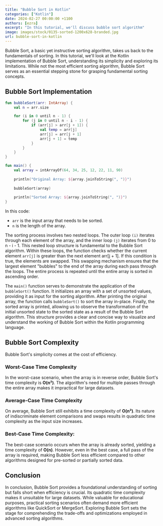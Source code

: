 ```yaml
---
title: "Bubble Sort in Kotlin"
categories: ["Kotlin"]
date: 2024-02-27 00:00:00 +1100 
authors: [ezra]
excerpt: "In this tutorial, we'll discuss bubble sort algorithm"
image: images/stock/0135-sorted-1200x628-branded.jpg
url: bubble-sort-in-kotlin
---
```



Bubble Sort, a basic yet instructive sorting algorithm, takes us back to the fundamentals of sorting. In this tutorial, we'll look at the Kotlin implementation of Bubble Sort, understanding its simplicity and exploring its limitations. While not the most efficient sorting algorithm, Bubble Sort serves as an essential stepping stone for grasping fundamental sorting concepts.

## Bubble Sort Implementation

```kotlin
fun bubbleSort(arr: IntArray) {
    val n = arr.size

    for (i in 0 until n - 1) {
        for (j in 0 until n - i - 1) {
            if (arr[j] > arr[j + 1]) {
                val temp = arr[j]
                arr[j] = arr[j + 1]
                arr[j + 1] = temp
            }
        }
    }
}

fun main() {
    val array = intArrayOf(64, 34, 25, 12, 22, 11, 90)
    
    println("Original Array: ${array.joinToString(", ")}")
    
    bubbleSort(array)
    
    println("Sorted Array: ${array.joinToString(", ")}")
}
```

In this code:
- `arr` is the input array that needs to be sorted.
- `n` is the length of the array.

The sorting process involves two nested loops. The outer loop `(i)` iterates through each element of the array, and the inner loop `(j)` iterates from 0 to n - i - 1. This nested loop structure is fundamental to the Bubble Sort algorithm. Within these loops, the function checks whether the current element `arr[j]` is greater than the next element arr[j + 1]. If this condition is true, the elements are swapped. This swapping mechanism ensures that the largest element "bubbles" to the end of the array during each pass through the loops. The entire process is repeated until the entire array is sorted in ascending order.

The `main()` function serves to demonstrate the application of the `bubbleSort()` function. It initializes an array with a set of unsorted values, providing it as input for the sorting algorithm. After printing the original array, the function calls `bubbleSort()` to sort the array in-place. Finally, the sorted array is printed, allowing us to observe the transformation of the initial unsorted state to the sorted state as a result of the Bubble Sort algorithm. This structure provides a clear and concise way to visualize and understand the working of Bubble Sort within the Kotlin programming language.

## Bubble Sort Complexity

Bubble Sort's simplicity comes at the cost of efficiency.

### Worst-Case Time Complexity

In the worst-case scenario, when the array is in reverse order, Bubble Sort's time complexity is **O(n²)**. The algorithm's need for multiple passes through the entire array makes it impractical for large datasets.

### Average-Case Time Complexity

On average, Bubble Sort still exhibits a time complexity of **O(n²)**. Its nature of indiscriminate element comparisons and swaps results in quadratic time complexity as the input size increases.

### Best-Case Time Complexity:

The best-case scenario occurs when the array is already sorted, yielding a time complexity of **O(n)**. However, even in the best case, a full pass of the array is required, making Bubble Sort less efficient compared to other algorithms designed for pre-sorted or partially sorted data.

## Conclusion

In conclusion, Bubble Sort provides a foundational understanding of sorting but falls short when efficiency is crucial. Its quadratic time complexity makes it unsuitable for large datasets. While valuable for educational purposes, practical sorting scenarios often demand more efficient algorithms like QuickSort or MergeSort. Exploring Bubble Sort sets the stage for comprehending the trade-offs and optimizations employed in advanced sorting algorithms.
